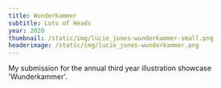 ```yaml
---
title: Wunderkammer
subtitle: Lots of Heads
year: 2020
thumbnail: /static/img/lucie_jones-wunderkammer-small.png
headerimage: /static/img/lucie_jones-wunderkammer.png
---
```

My submission for the annual third year illustration showcase 'Wunderkammer'.